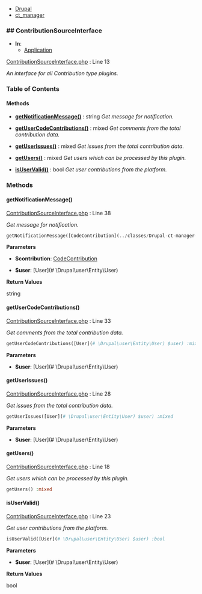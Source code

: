 
- [Drupal](../namespaces/drupal.md)
- [ct_manager](../namespaces/drupal-ct-manager.md)


### ## ContributionSourceInterface


- **In**:
    - [Application](../packages/Application.md)
  

[ContributionSourceInterface.php](../files/web-modules-custom-ct-manager-src-contributionsourceinterface.md) : Line 13

*An interface for all Contribution type plugins.*









### Table of Contents










#### Methods
- **[getNotificationMessage()](../classes/Drupal-ct-manager-ContributionSourceInterface.md#getnotificationmessage)**
           : string
*Get message for notification.*

- **[getUserCodeContributions()](../classes/Drupal-ct-manager-ContributionSourceInterface.md#getusercodecontributions)**
           : mixed
*Get comments from the total contribution data.*

- **[getUserIssues()](../classes/Drupal-ct-manager-ContributionSourceInterface.md#getuserissues)**
           : mixed
*Get issues from the total contribution data.*

- **[getUsers()](../classes/Drupal-ct-manager-ContributionSourceInterface.md#getusers)**
           : mixed
*Get users which can be processed by this plugin.*

- **[isUserValid()](../classes/Drupal-ct-manager-ContributionSourceInterface.md#isuservalid)**
           : bool
*Get user contributions from the platform.*








### Methods

#### getNotificationMessage()

[ContributionSourceInterface.php](../files/web-modules-custom-ct-manager-src-contributionsourceinterface.md) : Line 38

*Get message for notification.*

```php
getNotificationMessage([CodeContribution](../classes/Drupal-ct-manager-Data-CodeContribution.md) $contribution, [User](# \Drupal\user\Entity\User) $user) :string
```




**Parameters**

- **$contribution**: [CodeContribution](../classes/Drupal-ct-manager-Data-CodeContribution.md)
    
- **$user**: [User](# \Drupal\user\Entity\User)
    





**Return Values**

string



#### getUserCodeContributions()

[ContributionSourceInterface.php](../files/web-modules-custom-ct-manager-src-contributionsourceinterface.md) : Line 33

*Get comments from the total contribution data.*

```php
getUserCodeContributions([User](# \Drupal\user\Entity\User) $user) :mixed
```




**Parameters**

- **$user**: [User](# \Drupal\user\Entity\User)
    







#### getUserIssues()

[ContributionSourceInterface.php](../files/web-modules-custom-ct-manager-src-contributionsourceinterface.md) : Line 28

*Get issues from the total contribution data.*

```php
getUserIssues([User](# \Drupal\user\Entity\User) $user) :mixed
```




**Parameters**

- **$user**: [User](# \Drupal\user\Entity\User)
    







#### getUsers()

[ContributionSourceInterface.php](../files/web-modules-custom-ct-manager-src-contributionsourceinterface.md) : Line 18

*Get users which can be processed by this plugin.*

```php
getUsers() :mixed
```











#### isUserValid()

[ContributionSourceInterface.php](../files/web-modules-custom-ct-manager-src-contributionsourceinterface.md) : Line 23

*Get user contributions from the platform.*

```php
isUserValid([User](# \Drupal\user\Entity\User) $user) :bool
```




**Parameters**

- **$user**: [User](# \Drupal\user\Entity\User)
    





**Return Values**

bool




